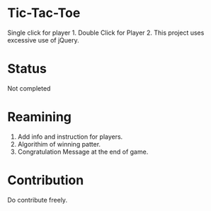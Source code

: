 # Tic-Tac-Toe
Single click for player 1.
Double Click for Player 2.
This project uses excessive use of jQuery.

# Status
Not completed
# Reamining
1. Add info and instruction for players.
2. Algorithim of winning patter.
3. Congratulation Message at the end of game.

# Contribution
Do contribute freely.
